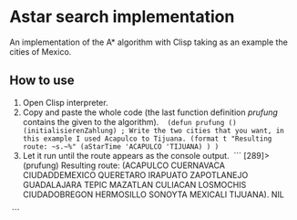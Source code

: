 # Astar search implementation
An implementation of the A* algorithm with Clisp taking as an example the cities of Mexico.

## How to use 
1. Open Clisp interpreter.
2. Copy and paste the whole code (the last function definition _prufung_ contains the given to the algorithm).
  ```
  (defun prufung ()
  (initialisierenZahlung)
  ; Write the two cities that you want, in this example I used Acapulco to Tijuana.
  (format t "Resulting route: ~s.~%"
    (aStarTime 'ACAPULCO 'TIJUANA) )
  )
  ```
3. Let it run until the route appears as the console output.
  ```
  [289]> (prufung)
Resulting route: 
(ACAPULCO CUERNAVACA CIUDADDEMEXICO QUERETARO IRAPUATO ZAPOTLANEJO GUADALAJARA
 TEPIC MAZATLAN CULIACAN LOSMOCHIS CIUDADOBREGON HERMOSILLO SONOYTA MEXICALI
 TIJUANA).
NIL

  ```
